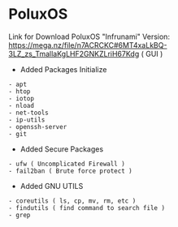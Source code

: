 # PoluxOS

Link for Download PoluxOS "Infrunami" Version: https://mega.nz/file/n7ACRCKC#6MT4xaLkBQ-3LZ_zs_TmallaKgLHF2GNKZLriH67Kdg ( GUI )




+ Added Packages Initialize
  
```
- apt 
- htop
- iotop
- nload
- net-tools
- ip-utils
- openssh-server
- git

```

+ Added Secure Packages
  
```
- ufw ( Uncomplicated Firewall )
- fail2ban ( Brute force protect )

```

+ Added GNU UTILS

```
- coreutils ( ls, cp, mv, rm, etc )
- findutils ( find command to search file )
- grep
```


